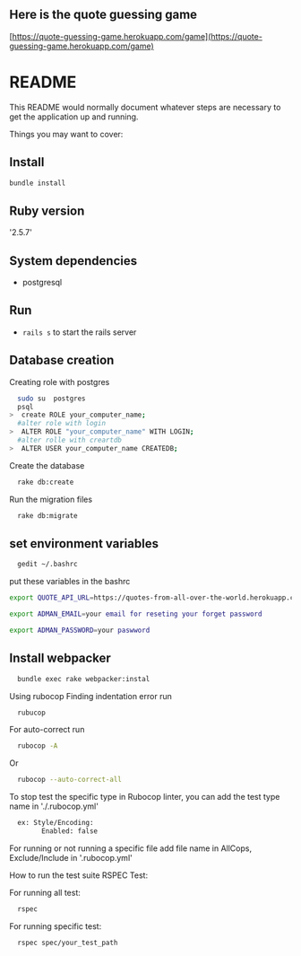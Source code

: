 ## Here is the quote guessing game
[https://quote-guessing-game.herokuapp.com/game](https://quote-guessing-game.herokuapp.com/game)

# README

This README would normally document whatever steps are necessary to get the
application up and running.


Things you may want to cover:

## Install

```sh
bundle install
```
## Ruby version
  '2.5.7'
## System dependencies
* postgresql

## Run
- `rails s` to start the rails server

## Database creation

  Creating role with postgres
```sh
  sudo su  postgres
  psql
>  create ROLE your_computer_name;
  #alter role with login
>  ALTER ROLE "your_computer_name" WITH LOGIN;
  #alter rolle with creartdb
>  ALTER USER your_computer_name CREATEDB;
```
 Create the database
```sh
  rake db:create
```
 Run the migration files
```sh
  rake db:migrate
```
## set environment variables

```sh
  gedit ~/.bashrc
```
put these variables in the bashrc

```sh
export QUOTE_API_URL=https://quotes-from-all-over-the-world.herokuapp.com
```
```sh
export ADMAN_EMAIL=your email for reseting your forget password
```
```sh
export ADMAN_PASSWORD=your paswword
```

## Install webpacker
```sh
  bundle exec rake webpacker:instal
```
  Using rubocop
  Finding indentation error run
```sh
  rubucop
```
  For auto-correct run
```sh
  rubocop -A
```
  Or
```sh
  rubocop --auto-correct-all
```
  To stop test the specific type in Rubocop linter, you can add the test type name in './.rubocop.yml'
```sh
  ex: Style/Encoding:
        Enabled: false
```

For running or not running a specific file add file name in AllCops, Exclude/Include in '.rubocop.yml'

How to run the test suite
  RSPEC Test:

  For running all test:
```sh
  rspec
```
  For running specific test:
```sh
  rspec spec/your_test_path
```